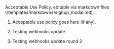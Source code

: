 Acceptable Use Policy, editable via markdown files (/templates/markdowns/signup_modal.md):

1. Acceptable use policy goes here (if any).

2. Testing webhooks update

3. Testing webhooks update round 2
